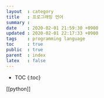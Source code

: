 ```yaml
---
layout  : category
title   : 프로그래밍 언어 
summary : 
date    : 2020-02-01 21:59:30 +0900
updated : 2020-02-01 22:17:33 +0900
tags    : programming language
toc     : true
public  : true
parent  : index
latex   : false
---
```

* TOC
{:toc}

[[python]]
